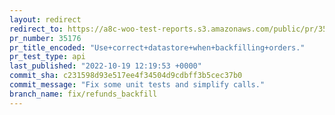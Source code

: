 ```yaml
---
layout: redirect
redirect_to: https://a8c-woo-test-reports.s3.amazonaws.com/public/pr/35176/api/index.html
pr_number: 35176
pr_title_encoded: "Use+correct+datastore+when+backfilling+orders."
pr_test_type: api
last_published: "2022-10-19 12:19:53 +0000"
commit_sha: c231598d93e517ee4f34504d9cdbff3b5cec37b0
commit_message: "Fix some unit tests and simplify calls."
branch_name: fix/refunds_backfill
---
```

